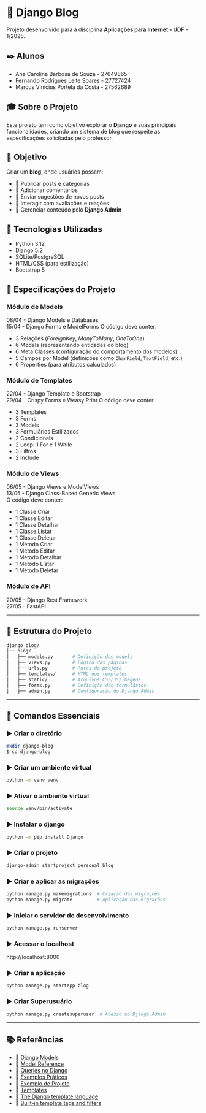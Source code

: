 # 📝 Django Blog

Projeto desenvolvido para a disciplina **Aplicações para Internet - UDF** - 1/2025.

## ✒️ Alunos
- Ana Carolina Barbosa de Souza - 27649865
- Fernando Rodrigues Leite Soares - 27727424
- Marcus Vinicius Portela da Costa - 27562689


## 🎓 Sobre o Projeto
Este projeto tem como objetivo explorar o **Django** e suas principais funcionalidades, criando um sistema de blog que respeite as especificações solicitadas pelo professor.

## 🎯 Objetivo 
Criar um **blog**, onde usuários possam:
- 🔹 Publicar posts e categorias
- 🔹 Adicionar comentários
- 🔹 Enviar sugestões de novos posts
- 🔹 Interagir com avaliações e reações
- 🔹 Gerenciar conteúdo pelo **Django Admin**


## 🔧 Tecnologias Utilizadas
- Python 3.12
- Django 5.2
- SQLite/PostgreSQL
- HTML/CSS (para estilização)
- Bootstrap 5


## 📌 Especificações do Projeto
### Módulo de Models
08/04 - Django Models e Databases  
15/04 - Django Forms e ModelForms
O código deve conter:
- 3 Relações (_ForeignKey_, _ManyToMany_, _OneToOne_)
- 6 Models (representando entidades do blog)
- 6 Meta Classes (configuração do comportamento dos modelos)
- 5 Campos por Model (definições como `CharField`, `TextField`, etc.)
- 6 Properties (para atributos calculados)

### Módulo de Templates
22/04 - Django Template e Bootstrap  
29/04 - Crispy Forms e Weasy Print
O código deve conter:
- 3 Templates
- 3 Forms 
- 3 Models
- 3 Formulários Estilizados 
- 2 Condicionais 
- 2 Loop: 1 For e 1 While 
- 3 Filtros 
- 2 Include 

### Módulo de Views
06/05 - Django Views e ModelViews  
13/05 - Django Class-Based Generic Views  
O código deve conter:
- 1 Classe Criar
- 1 Classe Editar 
- 1 Classe Detalhar
- 1 Classe Listar 
- 1 Classe Deletar 
- 1 Método Criar 
- 1 Método Editar
- 1 Método Detalhar 
- 1 Método Listar 
- 1 Método Deletar

### Módulo de API
20/05 - Django Rest Framework  
27/05 - FastAPI

---

## 📂 Estrutura do Projeto
```bash
django_blog/
│── blog/
│   ├── models.py       # Definição das models
│   ├── views.py        # Lógica das páginas
│   ├── urls.py         # Rotas do projeto
│   ├── templates/      # HTML dos templates
│   ├── static/         # Arquivos CSS/JS/imagens
│   ├── forms.py        # Definição dos formulários
│   ├── admin.py        # Configuração do Django Admin
```

---

## 🚀 Comandos Essenciais
### ▶️ **Criar o diretório**
```bash
mkdir django-blog
$ cd django-blog
```
### ▶️ **Criar um ambiente virtual**
```bash
python -m venv venv
```
### ▶️ **Ativar o ambiente virtual**
```bash
source venv/bin/activate
```
### ▶️ **Instalar o django**
```bash
python -m pip install Django
```
### ▶️ **Criar o projeto**
```bash
django-admin startproject personal_blog 
``` 
### ▶️ **Criar e aplicar as migrações**
```bash
python manage.py makemigrations  # Criação das migrações
python manage.py migrate         # Aplicação das migrações
```
### ▶️ **Iniciar o servidor de desenvolvimento**
```bash
python manage.py runserver
```
### ▶️ **Acessar o localhost**
http://localhost:8000 
### ▶️ **Criar a aplicação**
```bash
python manage.py startapp blog
```
### ▶️ **Criar Superusuário**
```bash
python manage.py createsuperuser  # Acesso ao Django Admin
```
---

## 📚 Referências
- 📖 [Django Models](https://docs.djangoproject.com/en/5.1/topics/db/models/)
- 📖 [Model Reference](https://docs.djangoproject.com/en/5.1/ref/models/)
- 📖 [Queries no Django](https://docs.djangoproject.com/en/5.1/topics/db/queries/)
- 📖 [Exemplos Práticos](https://docs.djangoproject.com/en/5.1/topics/db/examples/)
- 📖 [Exemplo de Projeto](https://realpython.com/build-a-blog-from-scratch-django/)
- 📖 [Templates](https://docs.djangoproject.com/en/5.2/topics/templates/)
- 📖 [The Django template language](https://docs.djangoproject.com/en/5.2/ref/templates/language/)
- 📖 [Built-in template tags and filters](https://docs.djangoproject.com/en/5.2/ref/templates/builtins/)
